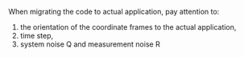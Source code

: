 When migrating the code to actual application, pay attention to:
1. the orientation of the coordinate frames to the actual application,
2. time step,
3. system noise Q and measurement noise R
